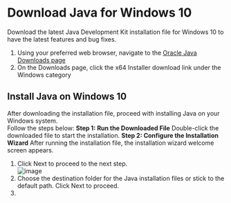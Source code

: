 # Download Java for Windows 10

Download the latest Java Development Kit installation file for Windows 10 to have the latest features and bug fixes.

1. Using your preferred web browser, navigate to the [Oracle Java Downloads page](https://www.oracle.com/java/technologies/downloads/#jdk17-windows)
1. On the Downloads page, click the x64 Installer download link under the Windows category

## Install Java on Windows 10

After downloading the installation file, proceed with installing Java on your Windows system.  
Follow the steps below:
**Step 1: Run the Downloaded File**
Double-click the downloaded file to start the installation.
**Step 2: Configure the Installation Wizard**
After running the installation file, the installation wizard welcome screen appears.
1. Click Next to proceed to the next step.  
![image](https://user-images.githubusercontent.com/104252631/172865139-f38c6da0-6303-4296-bcd8-4c8726ad3415.png)
3. Choose the destination folder for the Java installation files or stick to the default path. Click Next to proceed.
4. 
